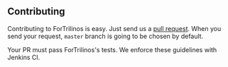 Contributing
------------

Contributing to ForTrilinos is easy. Just send us a [pull request](https://help.github.com/articles/using-pull-requests/).
When you send your request, `master` branch is going to be chosen by default.

Your PR must pass ForTrilinos's tests. We enforce these guidelines with Jenkins CI.
